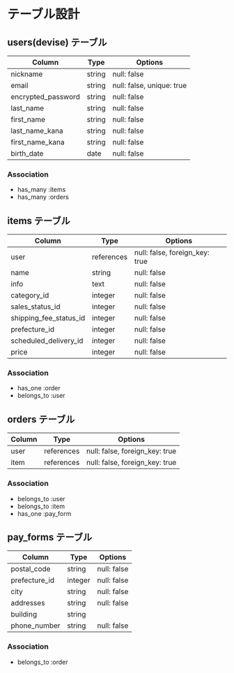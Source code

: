 # テーブル設計

## users(devise) テーブル

| Column             | Type   | Options                    |
| ------------------ | ------ | -------------------------- |
| nickname           | string | null: false                |
| email              | string | null: false, unique: true  |
| encrypted_password | string | null: false                |
| last_name          | string | null: false                |
| first_name         | string | null: false                |
| last_name_kana     | string | null: false                |
| first_name_kana    | string | null: false                |
| birth_date         | date   | null: false                |

### Association

- has_many :items
- has_many :orders

## items テーブル

| Column                 | Type       | Options                        |
| ---------------------- | ---------- | ------------------------------ |
| user                   | references | null: false, foreign_key: true |
| name                   | string     | null: false                    |
| info                   | text       | null: false                    |
| category_id            | integer    | null: false                    |
| sales_status_id        | integer    | null: false                    |
| shipping_fee_status_id | integer    | null: false                    |
| prefecture_id          | integer    | null: false                    |
| scheduled_delivery_id  | integer    | null: false                    |
| price                  | integer    | null: false                    |

### Association

- has_one :order
- belongs_to :user

## orders テーブル

| Column       | Type       | Options                        |
| ------------ | ---------- | ------------------------------ |
| user         | references | null: false, foreign_key: true |
| item         | references | null: false, foreign_key: true |

### Association

- belongs_to :user
- belongs_to :item
- has_one :pay_form

## pay_forms テーブル

| Column        | Type       | Options                        |
| ------------- | ---------- | ------------------------------ |
| postal_code   | string     | null: false                    |
| prefecture_id | integer    | null: false                    |
| city          | string     | null: false                    |
| addresses     | string     | null: false                    |
| building      | string     |                                |
| phone_number  | string     | null: false                    |

### Association

- belongs_to :order
